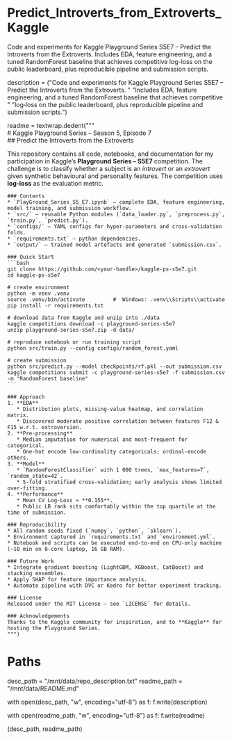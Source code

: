 # Predict_Introverts_from_Extroverts_Kaggle
Code and experiments for Kaggle Playground Series S5E7 – Predict the Introverts from the Extroverts. Includes EDA, feature engineering, and a tuned RandomForest baseline that achieves competitive log-loss on the public leaderboard, plus reproducible pipeline and submission scripts.

description = ("Code and experiments for Kaggle Playground Series S5E7 – Predict the Introverts from the Extroverts. "
               "Includes EDA, feature engineering, and a tuned RandomForest baseline that achieves competitive "
               "log‑loss on the public leaderboard, plus reproducible pipeline and submission scripts.")

readme = textwrap.dedent("""\
    # Kaggle Playground Series – Season 5, Episode 7  
    ## Predict the Introverts from the Extroverts
    
  This repository contains all code, notebooks, and documentation for my participation in Kaggle’s **Playground Series – S5E7** competition. The challenge is to classify whether a subject is an *introvert* or an *extrovert* given synthetic behavioural and personality features. The competition uses **log‑loss** as the evaluation metric.
    
    ### Contents
    * `PlayGround_Series_S5_E7.ipynb` – complete EDA, feature engineering, model training, and submission workflow.  
    * `src/` – reusable Python modules (`data_loader.py`, `preprocess.py`, `train.py`, `predict.py`).  
    * `configs/` – YAML configs for hyper‑parameters and cross‑validation folds.  
    * `requirements.txt` – python dependencies.  
    * `output/` – trained model artefacts and generated `submission.csv`.
    
    ### Quick Start
    ```bash
    git clone https://github.com/<your‑handle>/kaggle‑ps‑s5e7.git
    cd kaggle‑ps‑s5e7
    
    # create environment
    python -m venv .venv
    source .venv/bin/activate         #  Windows: .venv\\Scripts\\activate
    pip install -r requirements.txt
    
    # download data from Kaggle and unzip into ./data
    kaggle competitions download -c playground-series-s5e7
    unzip playground-series-s5e7.zip -d data/
    
    # reproduce notebook or run training script
    python src/train.py --config configs/random_forest.yaml
    
    # create submission
    python src/predict.py --model checkpoints/rf.pkl --out submission.csv
    kaggle competitions submit -c playground-series-s5e7 -f submission.csv -m "RandomForest baseline"
    ```
    
    ### Approach
    1. **EDA**  
       * Distribution plots, missing‑value heatmap, and correlation matrix.  
       * Discovered moderate positive correlation between features F12 & F15 w.r.t. extroversion.  
    2. **Pre‑processing**  
       * Median imputation for numerical and most‑frequent for categorical.  
       * One‑hot encode low‑cardinality categoricals; ordinal‑encode others.  
    3. **Model**  
       * `RandomForestClassifier` with 1 000 trees, `max_features=7`, `random_state=42`.  
       * 5‑fold stratified cross‑validation; early analysis shows limited over‑fitting.  
    4. **Performance**  
       * Mean CV Log‑Loss ≈ **0.155**.  
       * Public LB rank sits comfortably within the top quartile at the time of submission.  
    
    ### Reproducibility
    * All random seeds fixed (`numpy`, `python`, `sklearn`).
    * Environment captured in `requirements.txt` and `environment.yml`.
    * Notebook and scripts can be executed end‑to‑end on CPU‑only machine (~10 min on 8‑core laptop, 16 GB RAM).
    
    ### Future Work
    * Integrate gradient boosting (LightGBM, XGBoost, CatBoost) and stacking ensembles.  
    * Apply SHAP for feature importance analysis.  
    * Automate pipeline with DVC or Kedro for better experiment tracking.  
    
    ### License
    Released under the MIT License – see `LICENSE` for details.
    
    ### Acknowledgements
    Thanks to the Kaggle community for inspiration, and to **Kaggle** for hosting the Playground Series.
    """)
# Paths
desc_path = "/mnt/data/repo_description.txt"
readme_path = "/mnt/data/README.md"

with open(desc_path, "w", encoding="utf-8") as f:
    f.write(description)

with open(readme_path, "w", encoding="utf-8") as f:
    f.write(readme)

(desc_path, readme_path)

